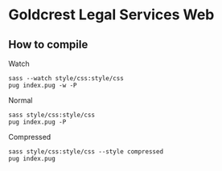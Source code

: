 # Goldcrest Legal Services Web

## How to compile

Watch
```
sass --watch style/css:style/css
pug index.pug -w -P
```
Normal
```
sass style/css:style/css
pug index.pug -P
```
Compressed
```
sass style/css:style/css --style compressed
pug index.pug
```